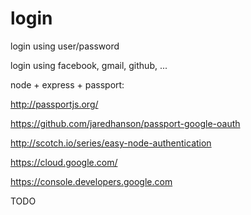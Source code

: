 # login

login using user/password

login using facebook, gmail, github, ...

node + express + passport:

http://passportjs.org/

https://github.com/jaredhanson/passport-google-oauth

http://scotch.io/series/easy-node-authentication

https://cloud.google.com/

https://console.developers.google.com

TODO
